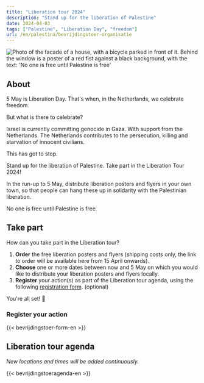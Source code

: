 ```yaml
---
title: "Liberation tour 2024"
description: "Stand up for the liberation of Palestine"
date: 2024-04-03
tags: ["Palestine", "Liberation Day", "freedom"]
url: /en/palestina/bevrijdingstoer-organisatie
---
```


![Photo of the facade of a house, with a bicycle parked in front of it. Behind the window is a poster of a red fist against a black background, with the text: 'No one is free until Palestine is free'](/img/niemand-is-vrij_raamposter.jpg)

## About

5 May is Liberation Day. That's when, in the Netherlands, we celebrate freedom.

But what is there to celebrate?

Israel is currently committing genocide in Gaza. With support from the Netherlands. The Netherlands contributes to the persecution, killing and starvation of innocent civilians.

This has got to stop. 

Stand up for the liberation of Palestine. Take part in the Liberation Tour 2024!

In the run-up to 5 May, distribute liberation posters and flyers in your own town, so that people can hang these up in solidarity with the Palestinian liberation.

No one is free until Palestine is free.

## Take part

How can you take part in the Liberation tour?

1. **Order** the free liberation posters and flyers (shipping costs only, the link to order will be available here from 15 April onwards).
2. **Choose** one or more dates between now and 5 May on which you would like to distribute your liberation posters and flyers locally.
3. **Register** your action(s) as part of the Liberation tour agenda, using the following [registration form](#register-your-action). (optional)

You're all set! 🎉

### Register your action

{{< bevrijdingstoer-form-en >}}

## Liberation tour agenda

_New locations and times will be added continuously._

{{< bevrijdingstoeragenda-en >}}
